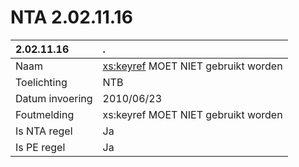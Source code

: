 # NTA 2.02.11.16

 2.02.11.16 | . 
 :--- | :--- 
 Naam | <xs:keyref> MOET NIET gebruikt worden 
 Toelichting | NTB 
 Datum invoering | 2010/06/23 
 Foutmelding | xs:keyref MOET NIET gebruikt worden 
 Is NTA regel | Ja 
 Is PE regel | Ja 
